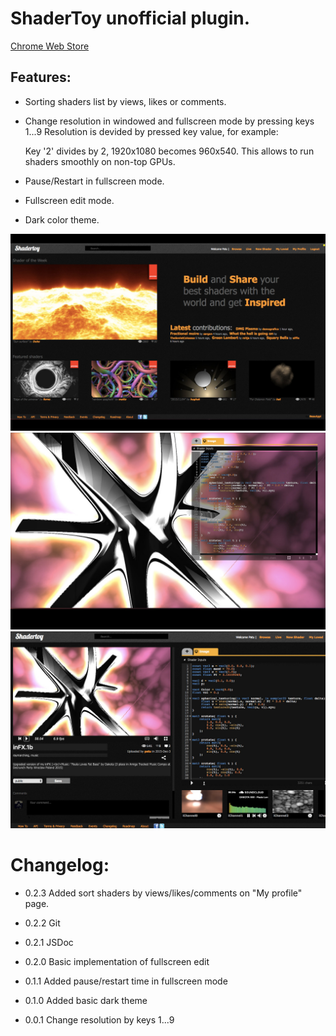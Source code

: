 # ShaderToy unofficial plugin.

[Chrome Web Store](https://chrome.google.com/webstore/detail/shadertoy-unofficial-plug/ohicbclhdmkhoabobgppffepcopomhgl?hl=pl)

## Features:

* Sorting shaders list by views, likes or comments.

* Change resolution in windowed and fullscreen mode by pressing keys 1...9
  Resolution is devided by pressed key value, for example:

  Key '2' divides by 2, 1920x1080 becomes 960x540.
  This allows to run shaders smoothly on non-top GPUs.

* Pause/Restart in fullscreen mode.

* Fullscreen edit mode.

* Dark color theme.

![](./screen1.jpg)
![](./screen2.jpg)
![](./screen3.jpg)

# Changelog:

* 0.2.3
Added sort shaders by views/likes/comments on "My profile" page.

* 0.2.2
Git

* 0.2.1
JSDoc

* 0.2.0
Basic implementation of fullscreen edit

* 0.1.1
Added pause/restart time in fullscreen mode

* 0.1.0
Added basic dark theme

* 0.0.1
Change resolution by keys 1...9

